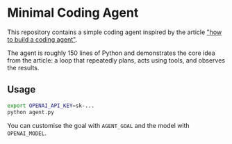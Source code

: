 # Minimal Coding Agent

This repository contains a simple coding agent inspired by the article
["how to build a coding agent"](https://ghuntley.com/agent/).

The agent is roughly 150 lines of Python and demonstrates the core idea
from the article: a loop that repeatedly plans, acts using tools, and
observes the results.

## Usage

```bash
export OPENAI_API_KEY=sk-...
python agent.py
```

You can customise the goal with `AGENT_GOAL` and the model with
`OPENAI_MODEL`.
